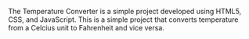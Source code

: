 The Temperature Converter is a simple project developed using HTML5, CSS, and JavaScript. This is a simple project that converts temperature from a Celcius unit to Fahrenheit and vice versa.
